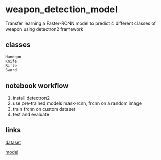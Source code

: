 # weapon_detection_model
Transfer learning a Faster-RCNN model to predict 4 different classes of weapon using detectron2 framework

## classes
```
Handgun
Knife
Rifle
Sword
```

## notebook workflow
1. install detectron2
2. use pre-trained models mask-rcnn, frcnn on a random image
3. train frcnn on custom dataset
4. test and evaluate

## links
[dataset](https://drive.google.com/file/d/1zfZa3xsK36E0Zr8DD5Kpy9LoIMUftAXr/view?usp=share_link)

[model](https://drive.google.com/drive/folders/19R7pnU9uVcvnyfJClB1RAEHqt6lQr5V2?usp=share_link)